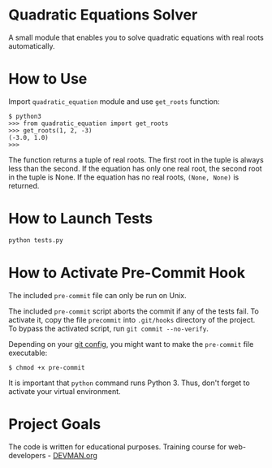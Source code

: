 # Quadratic Equations Solver

A small module that enables you to solve quadratic equations with real roots automatically.

# How to Use

Import `quadratic_equation` module and use `get_roots` function:
```
$ python3
>>> from quadratic_equation import get_roots
>>> get_roots(1, 2, -3)
(-3.0, 1.0)
>>>
```

The function returns a tuple of real roots. The first root in the tuple is always less than the second. If the equation has only one real root, the second root in the tuple is None. If the equation has no real roots, `(None, None)` is returned.

# How to Launch Tests

```bash
python tests.py
```

# How to Activate Pre-Commit Hook

The included `pre-commit` file can only be run on Unix.

The included `pre-commit` script aborts the commit if any of the tests fail. To activate it, copy the file `precommit` into `.git/hooks` directory of the project. To bypass the activated script, run `git commit --no-verify`.

Depending on your [git config](https://stackoverflow.com/questions/23667859/why-is-git-clone-changing-file-permissions), you might want to make the `pre-commit` file executable:
```
$ chmod +x pre-commit
```

It is important that `python` command runs Python 3. Thus, don't forget to activate your virtual environment.

# Project Goals

The code is written for educational purposes. Training course for web-developers - [DEVMAN.org](https://devman.org)
